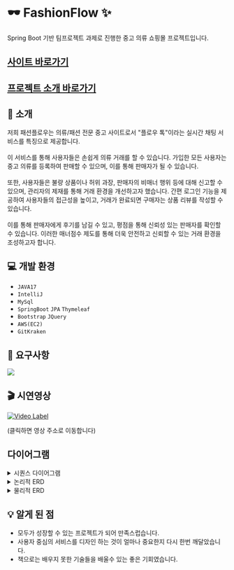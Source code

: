  # 🕶 FashionFlow ✨ 
Spring Boot 기반 팀프로젝트 과제로 진행한 중고 의류 쇼핑몰 프로젝트입니다.

## <a href="http://13.124.136.15:8094/">사이트 바로가기</a>

## <a href="https://docs.google.com/presentation/d/1EvNuE5MbaWZgZWGE2u6pmV76eXIesMo8/edit?usp=sharing&ouid=100743964308419223107&rtpof=true&sd=true">프로젝트 소개 바로가기</a>

## :loudspeaker: 소개
저희 패션플로우는 의류/패션 전문 중고 사이트로서 "플로우 톡"이라는 실시간 채팅 서비스를 특징으로 제공합니다.<br/><br/>
이 서비스를 통해 사용자들은 손쉽게 의류 거래를 할 수 있습니다. 가입한 모든 사용자는 중고 의류를 등록하여 판매할 수 있으며, 이를 통해 판매자가 될 수 있습니다.<br/><br/>
또한, 사용자들은 불량 상품이나 허위 과장, 판매자의 비매너 행위 등에 대해 신고할 수 있으며, 관리자의 제재를 통해 거래 환경을 개선하고자 했습니다. 간편 로그인 기능을 제공하여 사용자들의 접근성을 높이고, 거래가 완료되면 구매자는 상품 리뷰를 작성할 수 있습니다.<br/><br/>
이를 통해 판매자에게 후기를 남길 수 있고, 평점을 통해 신뢰성 있는 판매자를 확인할 수 있습니다. 이러한 매너점수 제도를 통해 더욱 안전하고 신뢰할 수 있는 거래 환경을 조성하고자 합니다.

## :computer: 개발 환경
* `JAVA17`
* `IntelliJ`
* `MySql`
* `SpringBoot` `JPA` `Thymeleaf`
* `Bootstrap` `JQuery`
* `AWS(EC2)`
* `GitKraken`

## :memo: 요구사항
<p>
 <img src="https://github.com/juri2011/fashionflow/assets/154123667/f78eb3da-8f70-40c7-b6d7-d83014c36d96">
</p>

## 🎬 시연영상
[![Video Label](https://img.youtube.com/vi/HYGpw5Snyi4/0.jpg)](https://youtu.be/HYGpw5Snyi4?si=Lnk8f7xpYX4ySIv9)
<p>(클릭하면 영상 주소로 이동합니다)</p>

## 다이어그램
<details>
 <summary>시퀀스 다이어그램</summary>
 <p>
  <img src="https://github.com/juri2011/fashionflow/assets/154123667/6342da5e-da9e-4a6f-8f50-f2a000f303ae">
 </p>
</details>
<details>
 <summary>논리적 ERD</summary>
 <p>
  <img src="https://github.com/juri2011/fashionflow/assets/154123667/8be9e935-7afe-4270-aced-d46138b19235">
 </p>
</details>
<details>
 <summary>물리적 ERD</summary>
  <p>
   <img src="https://github.com/juri2011/fashionflow/assets/154123667/05c03396-2c4c-4fcd-a1ee-833ab9fbe164">
  </p>
</details>

## :bulb: 알게 된 점
* 모두가 성장할 수 있는 프로젝트가 되어 만족스럽습니다.
* 사용자 중심의 서비스를 디자인 하는 것이 얼마나 중요한지 다시 한번 깨달았습니다.
* 책으로는 배우지 못한 기술들을 배울수 있는 좋은 기회였습니다.
